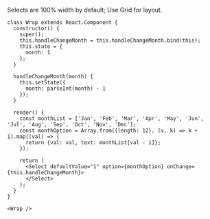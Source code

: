 Selects are 100% width by default; Use Grid for layout.

    class Wrap extends React.Component {
      constructor() {
        super();
        this.handleChangeMonth = this.handleChangeMonth.bind(this);
        this.state = {
          month: 1
        };
      }

      handleChangeMonth(month) {
        this.setState({
          month: parseInt(month) - 1
        });
      }

      render() {
        const monthList = ['Jan', 'Feb', 'Mar', 'Apr', 'May', 'Jun', 'Jul', 'Aug', 'Sep', 'Oct', 'Nov', 'Dec'];
        const monthOption = Array.from({length: 12}, (v, k) => k + 1).map((val) => {
          return {val: val, text: monthList[val - 1]};
        });

        return (
          <Select defaultValue="1" option={monthOption} onChange={this.handleChangeMonth}>
          </Select>
        );
      }
    }

    <Wrap />
